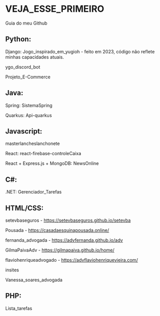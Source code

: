 # VEJA_ESSE_PRIMEIRO
Guia do meu Github


## Python:

  Django: Jogo_inspirado_em_yugioh - feito em 2023, código não reflete minhas capacidades atuais.
  
  ygo_discord_bot 
  
  Projeto_E-Commerce



## Java:

  Spring: SistemaSpring
  
  Quarkus: Api-quarkus



## Javascript:

  masterlancheslanchonete
  
  React: react-firebase-controleCaixa

  React + Express.js + MongoDB: NewsOnline 

## C#:
  .NET: Gerenciador_Tarefas

## HTML/CSS:

  setevbaseguros - https://setevbaseguros.github.io/setevba
  
  Pousada - https://casadaesquinapousada.online/

  fernanda_advogada - https://advfernanda.github.io/adv

  GilmaPaivaAdv - https://gilmapaiva.github.io/home/
  
  flaviohenriqueadvogado - https://advflaviohenriquevieira.com/
  
  insites

  Vanessa_soares_advogada

   
## PHP:

  Lista_tarefas
